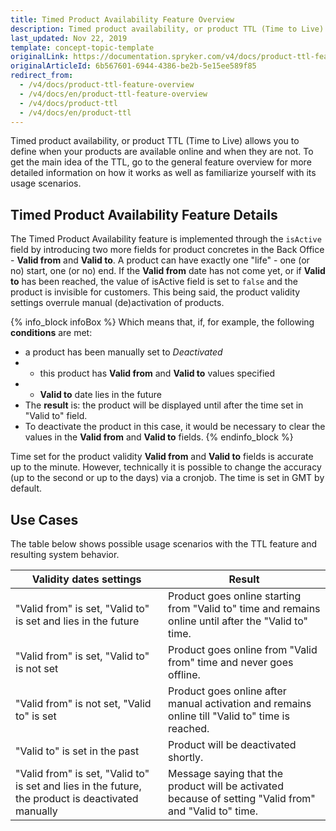 ```yaml
---
title: Timed Product Availability Feature Overview
description: Timed product availability, or product TTL (Time to Live) allows you to define when your products are available online and when they are not.
last_updated: Nov 22, 2019
template: concept-topic-template
originalLink: https://documentation.spryker.com/v4/docs/product-ttl-feature-overview
originalArticleId: 6b567601-6944-4386-be2b-5e15ee589f85
redirect_from:
  - /v4/docs/product-ttl-feature-overview
  - /v4/docs/en/product-ttl-feature-overview
  - /v4/docs/product-ttl
  - /v4/docs/en/product-ttl
---
```


Timed product availability, or product TTL (Time to Live) allows you to define when your products are available online and when they are not. To get the main idea of the TTL, go to the general feature overview for more detailed information on how it works as well as familiarize yourself with its usage scenarios.

## Timed Product Availability Feature Details

The Timed Product Availability feature is implemented through the `isActive` field by introducing two more fields for product concretes in the Back Office - **Valid from** and **Valid to**. A product can have exactly one "life" - one (or no) start, one (or no) end. If the **Valid from** date has not come yet, or if **Valid to** has been reached, the value of isActive field is set to `false` and the product is invisible for customers. This being said, the product validity settings overrule manual (de)activation of products.

{% info_block infoBox %}
Which means that, if, for example, the following **conditions** are met:
* a product has been manually set to *Deactivated* 
* * this product has **Valid from** and **Valid to** values specified
* * **Valid to** date lies in the future
* The **result** is: the product will be displayed until after the time set in "Valid to" field.
* To deactivate the product in this case, it would be necessary to clear the values in the **Valid from** and **Valid to** fields.
{% endinfo_block %}

Time set for the product validity **Valid from** and **Valid to** fields is accurate up to the minute. However, technically it is possible to change the accuracy (up to the second or up to the days) via a cronjob. The time is set in GMT by default.

## Use Cases
The table below shows possible usage scenarios with the TTL feature and resulting system behavior.

| Validity dates settings | Result |
| --- | --- |
| "Valid from" is set, "Valid to" is set and lies in the future | Product goes online starting from "Valid to" time and remains online until after the "Valid to" time. |
| "Valid from" is set, "Valid to" is not set | Product goes online from "Valid from" time and never goes offline. |
| "Valid from" is not set, "Valid to" is set | Product goes online after manual activation and remains online till "Valid to" time is reached. |
| "Valid to" is set in the past | Product will be deactivated shortly. |
| "Valid from" is set, "Valid to" is set and lies in the future, the product is deactivated manually | Message saying that the product will be activated because of setting "Valid from" and "Valid to" time.|


<!-- Last review date: Feb 23, 2018-- by Kyrylo Khatsko -->
